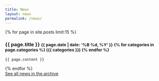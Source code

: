 ```yaml
---
title: News
layout: news
permalink: /news/
---
```



  {% for page in site.posts limit:15 %}
  <article class="news">
    <h3>
      {{ page.title }}
      <small class="pull-right">{{ page.date | date: '%B %d, %Y' }} {% for categories in page.categories %} ({{ categories }}) {% endfor %}</small>
    </h3>

    {{ page.content }}

  </article>
  {% endfor %}

   <br />
                <a class="btn btn-primary btn-block news" href="/news/archive/" role="button">See all news in the archive</a>

